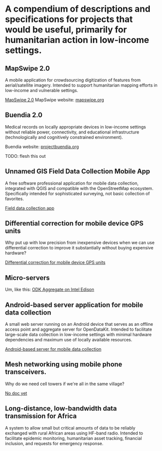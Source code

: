 # A compendium of descriptions and specifications for projects that would be useful, primarily for humanitarian action in low-income settings.

## MapSwipe 2.0

A mobile application for crowdsourcing digitization of features from aerial/satellite imagery. Intended to support humanitarian mapping efforts in low-income and vulnerable settings.

[MapSwipe 2.0](https://github.com/ivangayton/challenges/blob/master/MapSwipeV2.md) MapSwipe website: [mapswipe.org](http://mapswipe.org)

## Buendia 2.0
Medical records on locally appropriate devices in low-income settings without reliable power, connectivity, and educational infrastructure (technologically and cognitively constrained environment).

Buendia website: [projectbuendia.org](http://projectbuendia.org)

TODO: flesh this out

## Unnamed GIS Field Data Collection Mobile App

A free software professional application for mobile data collection, integrated with QGIS and compatible with the OpenStreetMap ecosystem. Specifically intended for sophisticated surveying, not basic collection of favorites.

[Field data collection app](https://github.com/ivangayton/challenges/blob/master/Field_Data_Collection_app.md)

## Differential correction for mobile device GPS units

Why put up with low precision from inexpensive devices when we can use differential correction to improve it substantially without buying expensive hardware?

[Differential correction for mobile device GPS units](https://github.com/ivangayton/challenges/blob/master/Field_Data_Collection_app.md)

## Micro-servers
Um, like this: [ODK Aggregate on Intel Edison](https://github.com/ivangayton/ODKAggregateOnEdison)

## Android-based server application for mobile data collection

A small web server running on an Android device that serves as an offline access point and aggregate server for OpenDataKit. Intended to facilitate large-scale data collection in low-income settings with minimal hardware dependencies and maximum use of locally available resources.

[Android-based server for mobile data collection](https://github.com/ivangayton/challenges/blob/master/Android-based_survey_aggregate_server.md)

## Mesh networking using mobile phone transceivers.

Why do we need cell towers if we're all in the same village?

[No doc yet](#)

## Long-distance, low-bandwidth data transmission for Africa

A system to allow small but critical amounts of data to be reliably exchanged with rural African areas using HF-band radio. Intended to facilitate epidemic monitoring, humanitarian asset tracking, financial inclusion, and requests for emergency response.

